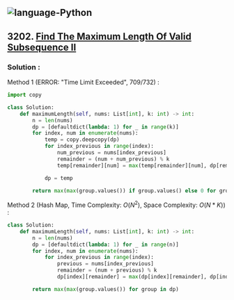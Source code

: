 ![language-Python](https://img.shields.io/badge/Python-ffd43b?style=for-the-badge&logo=PYTHON)
---

## 3202. [Find The Maximum Length Of Valid Subsequence II](https://leetcode.com/problems/find-the-maximum-length-of-valid-subsequence-ii)

### Solution :

Method 1 (ERROR: "Time Limit Exceeded", 709/732) :
```python
import copy

class Solution:
    def maximumLength(self, nums: List[int], k: int) -> int:
        n = len(nums)
        dp = [defaultdict(lambda: 1) for _ in range(k)]
        for index, num in enumerate(nums):
            temp = copy.deepcopy(dp)
            for index_previous in range(index):
                num_previous = nums[index_previous]
                remainder = (num + num_previous) % k
                temp[remainder][num] = max(temp[remainder][num], dp[remainder][num_previous] + 1)

            dp = temp

        return max(max(group.values()) if group.values() else 0 for group in dp)
```

Method 2 (Hash Map, Time Complexity: $O(N^2)$, Space Complexity: $O(N*K)$) :
```python
class Solution:
    def maximumLength(self, nums: List[int], k: int) -> int:
        n = len(nums)
        dp = [defaultdict(lambda: 1) for _ in range(n)]
        for index, num in enumerate(nums):
            for index_previous in range(index):
                previous = nums[index_previous]
                remainder = (num + previous) % k
                dp[index][remainder] = max(dp[index][remainder], dp[index_previous][remainder] + 1)

        return max(max(group.values()) for group in dp)
```
